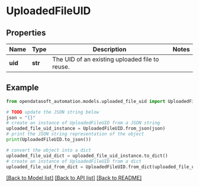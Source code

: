 # UploadedFileUID


## Properties

Name | Type | Description | Notes
------------ | ------------- | ------------- | -------------
**uid** | **str** | The UID of an existing uploaded file to reuse. | 

## Example

```python
from opendatasoft_automation.models.uploaded_file_uid import UploadedFileUID

# TODO update the JSON string below
json = "{}"
# create an instance of UploadedFileUID from a JSON string
uploaded_file_uid_instance = UploadedFileUID.from_json(json)
# print the JSON string representation of the object
print(UploadedFileUID.to_json())

# convert the object into a dict
uploaded_file_uid_dict = uploaded_file_uid_instance.to_dict()
# create an instance of UploadedFileUID from a dict
uploaded_file_uid_from_dict = UploadedFileUID.from_dict(uploaded_file_uid_dict)
```
[[Back to Model list]](../README.md#documentation-for-models) [[Back to API list]](../README.md#documentation-for-api-endpoints) [[Back to README]](../README.md)


